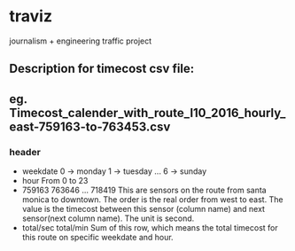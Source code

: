 # traviz
journalism + engineering traffic project


## Description for timecost csv file:
## eg. Timecost_calender_with_route_I10_2016_hourly_east-759163-to-763453.csv

### header
- weekdate
0 -> monday
1 -> tuesday
...
6 -> sunday
- hour
From 0 to 23
- 759163	763646 ...	718419
This are sensors on the route from santa monica to downtown. The order is the real order from west to east.
The value is the timecost between this sensor (column name) and next sensor(next column name). The unit is second.
- total/sec	total/min
Sum of this row, which means the total timecost for this route on specific weekdate and hour.
